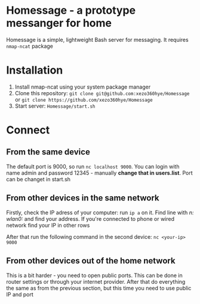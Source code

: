 # Homessage - a prototype messanger for home

Homessage is a simple, lightweight Bash server for messaging. It requires `nmap-ncat` package

# Installation

1. Install nmap-ncat using your system package manager
2. Clone this repository: `git clone git@github.com:xezo360hye/Homessage` or `git clone https://github.com/xezo360hye/Homessage`
3. Start server: `Homessage/start.sh`

# Connect

## From the same device

The default port is 9000, so run `nc localhost 9000`. You can login with name admin and password 12345 - manually **change that in users.list**. Port can be changet in start.sh

## From other devices in the same network

Firstly, check the IP adress of your computer: run `ip a` on it. Find line with *n: wlan0:* and find your address. If you're connected to phone or wired network find your IP in other rows

After that run the following command in the second device: `nc <your-ip> 9000`

## From other devices out of the home network

This is a bit harder - you need to open public ports. This can be done in router settings or through your internet provider. After that do everything the same as from the previous section, but this time you need to use public IP and port
